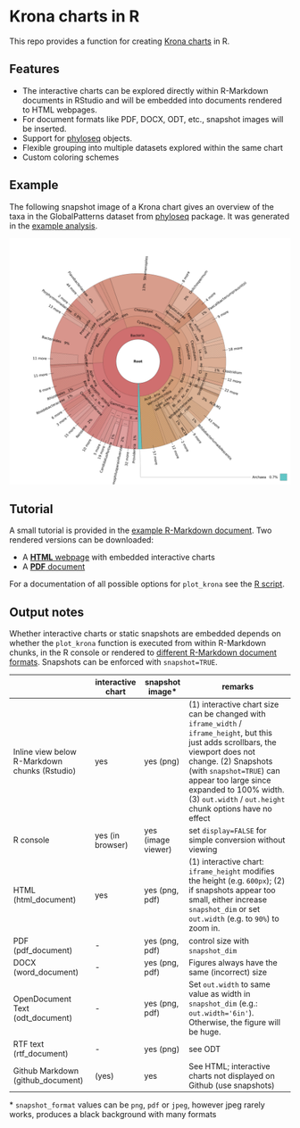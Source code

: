 Krona charts in R
================

This repo provides a function for creating [Krona
charts](https://github.com/marbl/Krona/wiki) in R.

## Features

- The interactive charts can be explored directly within R-Markdown
  documents in RStudio and will be embedded into documents rendered to
  HTML webpages.
- For document formats like PDF, DOCX, ODT, etc., snapshot images will
  be inserted.
- Support for [phyloseq](https://github.com/joey711/phyloseq) objects.
- Flexible grouping into multiple datasets explored within the same
  chart
- Custom coloring schemes

## Example

The following snapshot image of a Krona chart gives an overview of the
taxa in the GlobalPatterns dataset from
[phyloseq](https://joey711.github.io/phyloseq/index.html) package. It
was generated in the [example analysis](example.Rmd).

![](krona/global_patterns.png)<!-- -->

## Tutorial

A small tutorial is provided in the [example R-Markdown
document](example.Rmd). Two rendered versions can be downloaded:

- A
  <a href="https://raw.githubusercontent.com/markschl/embed_krona/master/example.html.zip" download="example.html"><strong>HTML</strong>
  webpage</a> with embedded interactive charts
- A [**PDF** document](example.pdf)

For a documentation of all possible options for `plot_krona` see the [R
script](embed_krona.R).

## Output notes

Whether interactive charts or static snapshots are embedded depends on
whether the `plot_krona` function is executed from within R-Markdown
chunks, in the R console or rendered to [different R-Markdown document
formats](https://rmarkdown.rstudio.com/formats.html). Snapshots can be
enforced with `snapshot=TRUE`.

|                                               | **interactive chart** | **snapshot image\*** | **remarks**                                                                                                                                                                                                                                                                                         |
|-----------------------------------------------|-----------------------|----------------------|-----------------------------------------------------------------------------------------------------------------------------------------------------------------------------------------------------------------------------------------------------------------------------------------------------|
| Inline view below R-Markdown chunks (Rstudio) | yes                   | yes (png)            | \(1\) interactive chart size can be changed with `iframe_width` / `iframe_height`, but this just adds scrollbars, the viewport does not change. (2) Snapshots (with `snapshot=TRUE`) can appear too large since expanded to 100% width. (3) `out.width` / `out.height` chunk options have no effect |
| R console                                     | yes (in browser)      | yes (image viewer)   | set `display=FALSE` for simple conversion without viewing                                                                                                                                                                                                                                           |
| HTML (html_document)                          | yes                   | yes (png, pdf)       | \(1\) interactive chart: `iframe_height` modifies the height (e.g. `600px`); (2) if snapshots appear too small, either increase `snapshot_dim` or set `out.width` (e.g. to `90%`) to zoom in.                                                                                                       |
| PDF (pdf_document)                            | \-                    | yes (png, pdf)       | control size with `snapshot_dim`                                                                                                                                                                                                                                                                    |
| DOCX (word_document)                          | \-                    | yes (png, pdf)       | Figures always have the same (incorrect) size                                                                                                                                                                                                                                                       |
| OpenDocument Text (odt_document)              | \-                    | yes (png, pdf)       | Set `out.width` to same value as width in `snapshot_dim` (e.g.: `out.width='6in'`). Otherwise, the figure will be huge.                                                                                                                                                                             |
| RTF text (rtf_document)                       | \-                    | yes (png)            | see ODT                                                                                                                                                                                                                                                                                             |
| Github Markdown (github_document)             | (yes)                 | yes                  | See HTML; interactive charts not displayed on Github (use snapshots)                                                                                                                                                                                                                                |

\* `snapshot_format` values can be `png`, `pdf` or `jpeg`, however jpeg
rarely works, produces a black background with many formats
